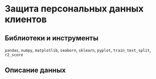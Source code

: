 # Защита персональных данных клиентов



## Библиотеки и инструменты

`pandas`, `numpy`, `matplotlib`, `seaborn`, `sklearn`, `pyplot`, `train_test_split`, `r2_score`

## Описание данных

